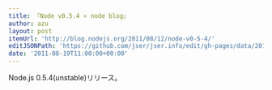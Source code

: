 ```yaml
---
title: 『Node v0.5.4 « node blog』
author: azu
layout: post
itemUrl: 'http://blog.nodejs.org/2011/08/12/node-v0-5-4/'
editJSONPath: 'https://github.com/jser/jser.info/edit/gh-pages/data/2011/08/index.json'
date: '2011-08-19T11:00:00+00:00'
---
```

Node.js 0.5.4(unstable)リリース。
